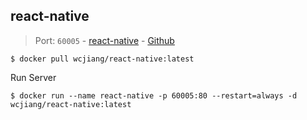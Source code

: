 react-native
---

> Port: `60005` - [react-native](https://facebook.github.io/react-native/)  - [Github](https://github.com/facebook/react-native-website)

```shell
$ docker pull wcjiang/react-native:latest
```

Run Server

```shell
$ docker run --name react-native -p 60005:80 --restart=always -d wcjiang/react-native:latest
```
